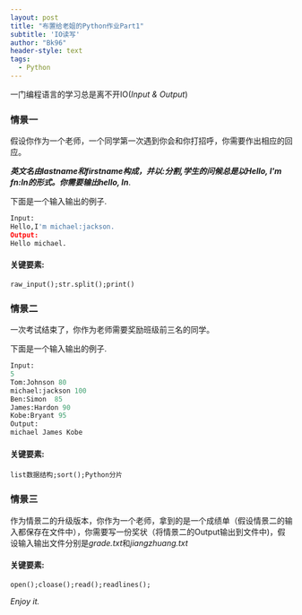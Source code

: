 ```yaml
---
layout: post
title: "布置给老姐的Python作业Part1"
subtitle: 'IO读写'
author: "Bk96"
header-style: text
tags:
  - Python
---
```


一门编程语言的学习总是离不开IO(*Input & Output*)


### 情景一

假设你作为一个老师，一个同学第一次遇到你会和你打招呼，你需要作出相应的回应。

***英文名由lastname和firstname构成，并以:分割,学生的问候总是以Hello, I'm fn:ln的形式。你需要输出hello, ln***.

下面是一个输入输出的例子.

```python
Input:
Hello,I'm michael:jackson.
Output:
Hello michael.
```

#### 关键要素:

`raw_input();str.split();print()`

### 情景二

一次考试结束了，你作为老师需要奖励班级前三名的同学。

下面是一个输入输出的例子.

```python
Input:
5
Tom:Johnson 80
michael:jackson 100
Ben:Simon  85
James:Hardon 90
Kobe:Bryant 95
Output:
michael James Kobe
```

#### 关键要素:

`list数据结构;sort();Python分片`


### 情景三

作为情景二的升级版本，你作为一个老师，拿到的是一个成绩单（假设情景二的输入都保存在文件中），你需要写一份奖状（将情景二的Output输出到文件中)，假设输入输出文件分别是*grade.txt*和*jiangzhuang.txt*

#### 关键要素:

`open();cloase();read();readlines();`





*Enjoy it.*

